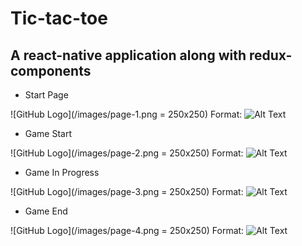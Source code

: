 # Tic-tac-toe

## A react-native application along with redux-components

* Start Page

![GitHub Logo](/images/page-1.png = 250x250)
Format: ![Alt Text](url)

* Game Start

![GitHub Logo](/images/page-2.png = 250x250)
Format: ![Alt Text](url)

* Game In Progress

![GitHub Logo](/images/page-3.png = 250x250)
Format: ![Alt Text](url)

* Game End

![GitHub Logo](/images/page-4.png = 250x250)
Format: ![Alt Text](url)

